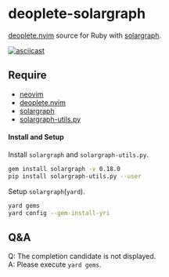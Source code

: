 # deoplete-solargraph

[deoplete.nvim](https://github.com/Shougo/deoplete.nvim) source for Ruby with [solargraph](https://github.com/castwide/solargraph).  

[![asciicast](https://asciinema.org/a/GWeqELfs2dyftEe5BHnAUjIhm.png)](https://asciinema.org/a/GWeqELfs2dyftEe5BHnAUjIhm)  

## Require

* [neovim](https://github.com/neovim/neovim)
* [deoplete.nvim](https://github.com/Shougo/deoplete.nvim)
* [solargraph](https://github.com/castwide/solargraph)
* [solargraph-utils.py](https://github.com/uplus/solargraph-utils.py)


#### Install and Setup

Install  `solargraph` and `solargraph-utils.py`.  

```bash
gem install solargraph -v 0.18.0
pip install solargraph-utils.py --user
```

Setup `solargraph`(`yard`).

```bash
yard gems 
yard config --gem-install-yri 
```

## Q&A

Q: The completion candidate is not displayed.  
A: Please execute `yard gems`.  
